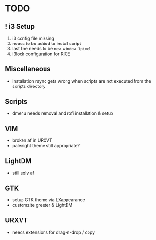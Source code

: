 # TODO

## ! i3 Setup

1. i3 config file missing
2. needs to be added to install script
3. last line needs to be `new_window 1pixel`
4. i3lock configuration for RICE

## Miscellaneous

* installation rsync gets wrong when scripts are not executed from the scripts directory

## Scripts

* dmenu needs removal and rofi installation & setup

## VIM

* broken af in URXVT
* palenight theme still appropriate?

## LightDM

* still ugly af

## GTK

* setup GTK theme via LXappearance
* customzite greeter & LightDM

## URXVT

* needs extensions for drag-n-drop / copy
